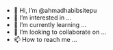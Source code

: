 - 👋 Hi, I’m @ahmadhabibsitepu
- 👀 I’m interested in ...
- 🌱 I’m currently learning ...
- 💞️ I’m looking to collaborate on ...
- 📫 How to reach me ...

<!---
ahmadhabibsitepu/ahmadhabibsitepu is a ✨ special ✨ repository because its `README.md` (this file) appears on your GitHub profile.
You can click the Preview link to take a look at your changes.
--->

